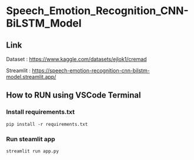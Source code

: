 # Speech_Emotion_Recognition_CNN-BiLSTM_Model

## Link

Dataset : https://www.kaggle.com/datasets/ejlok1/cremad

Streamlit : https://speech-emotion-recognition-cnn-bilstm-model.streamlit.app/

## How to RUN using VSCode Terminal

### Install requirements.txt
```
pip install -r requirements.txt
```

### Run steamlit app
```
streamlit run app.py
```
